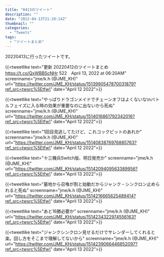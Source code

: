```yaml
---
title: "0413のツイート"
description: ""
date: "2022-04-13T21:20:14Z"
thumbnail: ""
categories:
  - "Tweets"
tags:
  - "ツイートまとめ"
---
```

20220413に行ったツイートです。
<!--more-->
{{<tweetlike text=\"更新 20220412のツイートまとめ https://t.co/QxWBBScNHr 522　April 13, 2022 at 06:20AM\" screenname=\"jme/k.h (@JME_KH)\" url=\"https://twitter.com/JME_KH/status/1513990547870031879?ref_src=twsrc%5Etfw\" date=\"April 12 2022\">}}

{{<tweetlike text=\"やっぱりドラゴンメイドでチェーンオフはよくないな\nバトルフェイズに入る時の効果が重要なのに出ないから死ぬ\" screenname=\"jme/k.h (@JME_KH)\" url=\"https://twitter.com/JME_KH/status/1514016861792342016?ref_src=twsrc%5Etfw\" date=\"April 12 2022\">}}

{{<tweetlike text=\"1回目見逃してたけど、これコックピットのあれか\" screenname=\"jme/k.h (@JME_KH)\" url=\"https://twitter.com/JME_KH/status/1514083876976885763?ref_src=twsrc%5Etfw\" date=\"April 12 2022\">}}

{{<tweetlike text=\"十三機兵Switch版、明日発売か\" screenname=\"jme/k.h (@JME_KH)\" url=\"https://twitter.com/JME_KH/status/1514209409563389956?ref_src=twsrc%5Etfw\" date=\"April 13 2022\">}}

{{<tweetlike text=\"墓地から召喚が割と始動だからジャンク・シンクロン止められると死ぬ\" screenname=\"jme/k.h (@JME_KH)\" url=\"https://twitter.com/JME_KH/status/1514216665625489414?ref_src=twsrc%5Etfw\" date=\"April 13 2022\">}}

{{<tweetlike text=\"あと16勝必要か\" screenname=\"jme/k.h (@JME_KH)\" url=\"https://twitter.com/JME_KH/status/1514234322974556163?ref_src=twsrc%5Etfw\" date=\"April 13 2022\">}}

{{<tweetlike text=\"ジャンクシンクロン見せるだけでサレンダーしてくれると楽。回し方をそこまで理解してないから\" screenname=\"jme/k.h (@JME_KH)\" url=\"https://twitter.com/JME_KH/status/1514239066446852097?ref_src=twsrc%5Etfw\" date=\"April 13 2022\">}}

